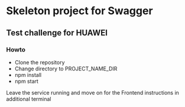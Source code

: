 # Skeleton project for Swagger
## Test challenge for HUAWEI

### Howto
* Clone the repository
* Change directory to PROJECT_NAME_DIR
* npm install
* npm start

Leave the service running and move on for the Frontend instructions in additional terminal
